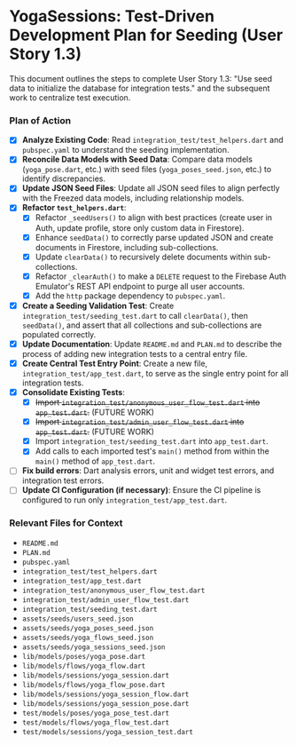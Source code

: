 # YogaSessions: Test-Driven Development Plan for Seeding (User Story 1.3)

This document outlines the steps to complete User Story 1.3: "Use seed data to initialize the database for integration tests." and the subsequent work to centralize test execution.

### Plan of Action

- [x] **Analyze Existing Code**: Read `integration_test/test_helpers.dart` and `pubspec.yaml` to understand the seeding implementation.
- [x] **Reconcile Data Models with Seed Data**: Compare data models (`yoga_pose.dart`, etc.) with seed files (`yoga_poses_seed.json`, etc.) to identify discrepancies.
- [x] **Update JSON Seed Files**: Update all JSON seed files to align perfectly with the Freezed data models, including relationship models.
- [x] **Refactor `test_helpers.dart`**:
    - [x] Refactor `_seedUsers()` to align with best practices (create user in Auth, update profile, store only custom data in Firestore).
    - [x] Enhance `seedData()` to correctly parse updated JSON and create documents in Firestore, including sub-collections.
    - [x] Update `clearData()` to recursively delete documents within sub-collections.
    - [x] Refactor `_clearAuth()` to make a `DELETE` request to the Firebase Auth Emulator's REST API endpoint to purge all user accounts.
    - [x] Add the `http` package dependency to `pubspec.yaml`.
- [x] **Create a Seeding Validation Test**: Create `integration_test/seeding_test.dart` to call `clearData()`, then `seedData()`, and assert that all collections and sub-collections are populated correctly.
- [x] **Update Documentation**: Update `README.md` and `PLAN.md` to describe the process of adding new integration tests to a central entry file.
- [x] **Create Central Test Entry Point**: Create a new file, `integration_test/app_test.dart`, to serve as the single entry point for all integration tests.
- [x] **Consolidate Existing Tests**:
    - [x] ~~Import `integration_test/anonymous_user_flow_test.dart` into `app_test.dart`.~~ (FUTURE WORK)
    - [x] ~~Import `integration_test/admin_user_flow_test.dart` into `app_test.dart`.~~ (FUTURE WORK)
    - [x] Import `integration_test/seeding_test.dart` into `app_test.dart`.
    - [x] Add calls to each imported test's `main()` method from within the `main()` method of `app_test.dart`.
- [ ] **Fix build errors**: Dart analysis errors, unit and widget test errors, and integration test errors.
- [ ] **Update CI Configuration (if necessary)**: Ensure the CI pipeline is configured to run only `integration_test/app_test.dart`.
### Relevant Files for Context

*   `README.md`
*   `PLAN.md`
*   `pubspec.yaml`
*   `integration_test/test_helpers.dart`
*   `integration_test/app_test.dart`
*   `integration_test/anonymous_user_flow_test.dart`
*   `integration_test/admin_user_flow_test.dart`
*   `integration_test/seeding_test.dart`
*   `assets/seeds/users_seed.json`
*   `assets/seeds/yoga_poses_seed.json`
*   `assets/seeds/yoga_flows_seed.json`
*   `assets/seeds/yoga_sessions_seed.json`
*   `lib/models/poses/yoga_pose.dart`
*   `lib/models/flows/yoga_flow.dart`
*   `lib/models/sessions/yoga_session.dart`
*   `lib/models/flows/yoga_flow_pose.dart`
*   `lib/models/sessions/yoga_session_flow.dart`
*   `lib/models/sessions/yoga_session_pose.dart`
*   `test/models/poses/yoga_pose_test.dart`
*   `test/models/flows/yoga_flow_test.dart`
*   `test/models/sessions/yoga_session_test.dart`
